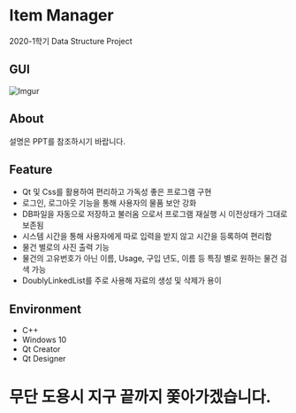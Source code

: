 <!-- Item Manager -->
# Item Manager
2020-1학기 Data Structure Project

<!-- ABOUT THE PROJECT -->
## GUI

![Imgur](https://i.imgur.com/ycmkmbz.jpg)

## About

설명은 PPT를 참조하시기 바랍니다.

<!-- Feature -->
## Feature
* Qt 및 Css를 활용하여 편리하고 가독성 좋은 프로그램 구현
* 로그인, 로그아웃 기능을 통해 사용자의 물품 보안 강화
* DB파일을 자동으로 저장하고 불러옴 으로서 프로그램 재실행 시 이전상태가 그대로 보존됨
* 시스템 시간을 통해 사용자에게 따로 입력을 받지 않고 시간을 등록하여 편리함
* 물건 별로의 사진 출력 기능
* 물건의 고유번호가 아닌 이름, Usage, 구입 년도, 이름 등 특징 별로 원하는 물건 검색 가능
* DoublyLinkedList를 주로 사용해 자료의 생성 및 삭제가 용이 

<!-- Environment -->
## Environment
* C++
* Windows 10
* Qt Creator
* Qt Designer

# 무단 도용시 지구 끝까지 쫓아가겠습니다.
